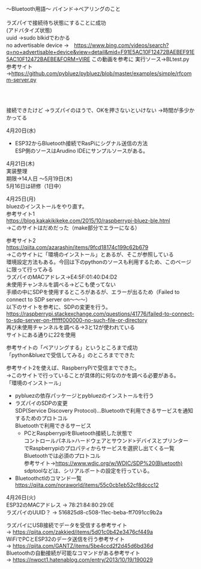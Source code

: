 ～Bluetooth用語～
バインド→ペアリングのこと
<br>
<br>
ラズパイで接続待ち状態にすることに成功  
(アドバタイズ状態)  
uuid →sudo blkidでわかる  
no advertisable device →　https://www.bing.com/videos/search?q=no+advertisable+device&view=detail&mid=F91E5AC10F12472BAEBEF91E5AC10F12472BAEBE&FORM=VIRE
この動画を参考に
実行ソース→BLtest.py  
参考サイト→https://github.com/pybluez/pybluez/blob/master/examples/simple/rfcomm-server.py  

<br>
<br>

接続できたけど
→ラズパイのほうで、OKを押さないといけない
→時間が多少かかってる  

4月20日(水)  
- ESP32からBluetooth接続でRasPiにシグナル送信の方法  
  ESP側のソースはArudino IDEにサンプルソースがある。
  
4月21日(木)  
 実装整理  
 期限→14人日 ～5月19日(木)  
 5月16日は研修（1日中）

4月25日(月)  
bluezのインストールをやり直す。  
参考サイト1  
https://blog.kakakikikeke.com/2015/10/raspberrypi-bluez-ble.html  
→このサイトはだめだった（make部分でエラーになる）  

参考サイト2  
https://qiita.com/azarashin/items/9fcd18174c199c62b679  
→このサイトに「環境のインストール」とあるが、そこが参照している  
 環境設定方法もある。今回は下のpythonのソースも利用するため、このページに限って行ってみる  
ラズパイのMACアドレス→E4:5F:01:40:D4:D2  
未使用チャンネルを調べる→どこも使ってない  
手順の中にSDPを使用するところがあるが、エラーが出るため（Failed to connect to SDP server on～～～）  
以下のサイトを参考に、SDPの変更を行う。  
https://raspberrypi.stackexchange.com/questions/41776/failed-to-connect-to-sdp-server-on-ffffff000000-no-such-file-or-directory  
再び未使用チャンネルを調べる→3と12が使われている  
サイトにある通りに22を使用  

参考サイトの「ペアリングする」というところまで成功  
「python&bluezで受信してみる」のところまでできた  

参考サイト2を使えば、RaspberryPiで受信までできた。  
→このサイトで行っていることが具体的に何なのかを調べる必要がある。  
「環境のインストール」  
- pybluezの依存パッケージとpybluezのインストールを行う  
- ラズパイのSDPの変更  
  SDP(Service Discovery Protocol)...Bluetoothで利用できるサービスを通知するためのプロトコル  
    Bluetoothで利用できるサービス  
    - PCとRaspberrypiをBluetooth接続した状態で  
      コントロールパネル>ハードウェアとサウンド>デバイスとプリンター  
      でRaspberrypiのプロパティからサービスを選択し出てくる一覧  
    Bluetoothでは必須のプロトコル  
    参考サイト→https://www.wdic.org/w/WDIC/SDP%20(Bluetooth)  
  sdptoolなどは、シリアルポートの設定を行っている。  
- Bluetoothctlのコマンド一覧  
  https://qiita.com/noraworld/items/55c0cb1eb52cf8dccc12  

4月26日(火)  
ESP32のMACアドレス → 78:21:84:80:29:0E  
ラズパイのUUID？ → 516825d8-c508-11ec-beba-ff7091cc9b2a  

ラズパイにUSB接続でデータを受信する参考サイト  
→ https://qiita.com/zakkied/items/5d01c0b42e3476cf449a  
WiFiでPCとESP32のデータ送信を行う参考サイト  
→ https://qiita.com/GANTZ/items/5be4ccd2f2d45d6bd36d  
Bluetoothの自動接続が可能なコマンドがある参考サイト  
→ https://nwpct1.hatenablog.com/entry/2013/10/19/190029  
